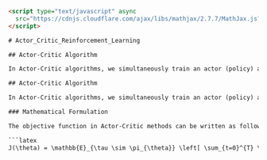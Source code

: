 

```html
<script type="text/javascript" async
  src="https://cdnjs.cloudflare.com/ajax/libs/mathjax/2.7.7/MathJax.js?config=TeX-MML-AM_CHTML">
</script>

# Actor_Critic_Reinforcement_Learning

## Actor-Critic Algorithm

In Actor-Critic algorithms, we simultaneously train an actor (policy) and a critic (value function). The actor guides the agent's actions, and the critic evaluates the state or state-action values.

## Actor-Critic Algorithm

In Actor-Critic algorithms, we simultaneously train an actor (policy) and a critic (value function). The actor guides the agent's actions, and the critic evaluates the state or state-action values.

### Mathematical Formulation

The objective function in Actor-Critic methods can be written as follows:

```latex
J(\theta) = \mathbb{E}_{\tau \sim \pi_{\theta}} \left[ \sum_{t=0}^{T} \left( \log \pi_{\theta}(a_t|s_t) \cdot A_{\pi_{\theta}}(s_t, a_t) + \beta \cdot V_{\phi}(s_t) \right) \right]
